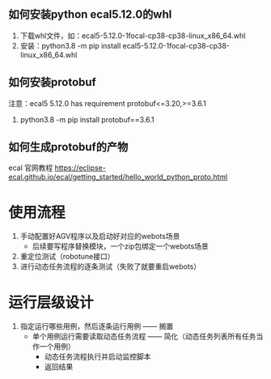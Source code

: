 ## 如何安装python ecal5.12.0的whl
1. 下载whl文件，如：ecal5-5.12.0-1focal-cp38-cp38-linux_x86_64.whl
2. 安装：python3.8 -m pip install ecal5-5.12.0-1focal-cp38-cp38-linux_x86_64.whl

## 如何安装protobuf
注意：ecal5 5.12.0 has requirement protobuf<=3.20,>=3.6.1
1. python3.8 -m pip install protobuf==3.6.1

## 如何生成protobuf的产物

ecal 官网教程
https://eclipse-ecal.github.io/ecal/getting_started/hello_world_python_proto.html


# 使用流程

1. 手动配置好AGV程序以及启动好对应的webots场景
    - 后续要写程序替换模块，一个zip包绑定一个webots场景
2. 重定位测试（robotune接口）
3. 进行动态任务流程的逐条测试（失败了就要重启webots）


# 运行层级设计

1. 指定运行哪些用例，然后逐条运行用例 —— 搁置
    - 单个用例运行需要读取动态任务流程 —— 简化（动态任务列表所有任务当作一个用例）
        - 动态任务流程执行并启动监控脚本
        - 返回结果
        